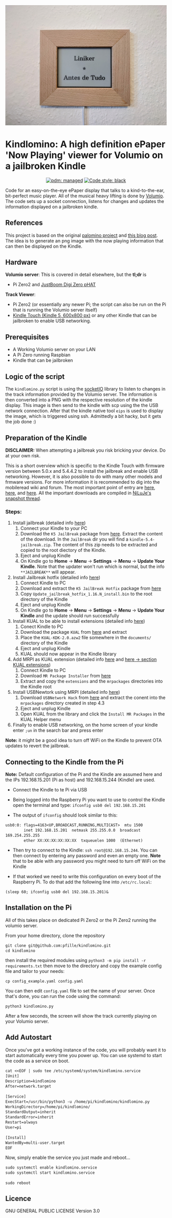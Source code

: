 ![Action Shot](/images/display.jpg)

# Kindlomino: A high definition ePaper 'Now Playing' viewer for Volumio on a jailbroken Kindle

<p align="center">
<a href="https://pdm.fming.dev"><img alt="pdm: managed" src="https://img.shields.io/badge/pdm-managed-blueviolet"></a>
<a href="https://github.com/psf/black"><img alt="Code style: black" src="https://img.shields.io/badge/code%20style-black-000000.svg"></a>
</p>

Code for an easy-on-the-eye ePaper display that talks to a kind-to-the-ear, bit-perfect music player. All of the musical heavy lifting is done by [Volumio](https://volumio.com/en/get-started/). The code sets up a socket connection, listens for changes and updates the information displayed on a jailbroken kindle.

## References
This project is based on the original [palomino project](https://github.com/veebch/palomino) and [this blog post](https://matthealy.com/kindle?utm_source=pocket_mylist). The idea is to generate an png image with the now playing information that can then be displayed on the Kindle.

## Hardware
**Volumio server**:
This is covered in detail elsewhere, but the **tl;dr** is

- Pi Zero2 and [JustBoom Digi Zero pHAT ](https://shop.justboom.co/collections/raspberry-pi-audio-boards/products/justboom-digi-zero-phat)

**Track Viewer**:
- Pi Zero2 (or essentially any newer Pi; the script can also be run on the Pi that is running the Volumio server itself)
- [Kindle Touch (Kindle 5, 600x800 px)](https://wiki.mobileread.com/wiki/Kindle_Touch) or any other Kindle that can be jailbroken to enable USB networking.


## Prerequisites
- A Working Volumio server on your LAN
- A Pi Zero running Raspbian
- Kindle that can be jailbroken

## Logic of the script
The `kindlomino.py` script is using the [socketIO](https://python-socketio.readthedocs.io/en/latest/index.html) library to listen to changes in the track information provided by the Volumio server. The information is then converted into a PNG with the respective resolution of the kindle display. This image is then send to the kindle with scp using the the USB network connection. After that the kindle native tool `eips` is used to display the image, which is triggered using ssh. Admittedly a bit hacky, but it gets the job done :)

## Preparation of the Kindle
**DISCLAIMER:** When attempting a jailbreak you risk bricking your device. Do at your own risk.

This is a short overview which is specific to the Kindle Touch with firmware version between 5.0.x and 5.4.4.2 to install the jailbreak and enable USB networking. However, it is also possible to do with many other models and frmware versions. For more information it is recommended to dig into the mobileread wiki and forum. The most important point of entry are [here](https://wiki.mobileread.com/wiki/Prefix_Index), [here](https://wiki.mobileread.com/wiki/K5_Index), and [here](https://wiki.mobileread.com/wiki/Kindle_Touch_Hacking?utm_source=pocket_mylist). All the important downloads are compiled in [NiLuJe's snapshot thread](https://www.mobileread.com/forums/showthread.php?t=225030).

### Steps:
1. Install jailbreak (detailed info [here](https://www.mobileread.com/forums/showthread.php?t=186645))
    1. Connect your Kindle to your PC
    1. Download the `K5 JailBreak` package from [here](https://www.mobileread.com/forums/showthread.php?t=225030). Extract the content of the download. In the `JailBreak` dir you will find a `kindle-5.4-jailbreak.zip`. The content of this zip needs to be extracted and copied to the root diectory of the Kindle.
    1. Eject and unplug Kindle
    1. On Kindle go to **Home** -> **Menu** -> **Settings** -> **Menu** -> **Update Your Kindle**. Note that the updater won't run which is normal, but the info `**JAILBREAK**` will appear.
1. Install Jailbreak hotfix (detailed info [here](https://www.mobileread.com/forums/showpost.php?p=3004892&postcount=1597))
    1. Connect Kindle to PC
    1. Download and extract the `K5 JailBreak Hotfix` package from [here](https://www.mobileread.com/forums/showthread.php?t=225030)
    1. Copy `Update_jailbreak_hotfix_1.16.N_install.bin` to the root directory of the Kindle
    1. Eject and unplug Kindle
    1. On Kindle go to **Home** -> **Menu** -> **Settings** -> **Menu** -> **Update Your Kindle** and the update should run successfully
1. Install KUAL to be able to install extensions (detailed info [here](https://www.mobileread.com/forums/showthread.php?t=203326))
    1. Conect Kindle to PC
    1. Download the package `KUAL` from [here](https://www.mobileread.com/forums/showthread.php?t=225030) and extract
    1. Place the `KUAL-KDK-2.0.azw2` file somewhere in the `documents/` directory of the Kindle
    1. Eject and unplug Kindle
    1. KUAL should now appear in the Kindle library
1. Add MRPI as KUAL extension (detailed info [here](https://www.mobileread.com/forums/showthread.php?t=251143) and [here -> section KUAL extensions](https://www.mobileread.com/forums/showthread.php?t=203326))
    1. Connect Kindle to PC
    1. Download `MR Package Installer` from [here](https://www.mobileread.com/forums/showthread.php?t=225030)
    1. Extract and copy the `extensions` and the `mrpackages` directories into the Kindle root
1. Install USBNewtork using MRPI (detailed info [here](https://www.mobileread.com/forums/showthread.php?t=251143))
    1. Download `USBNetwork Hack` from [here](https://www.mobileread.com/forums/showthread.php?t=225030) and extract the conent into the `mrpackages` directory created in step 4.3
    1. Eject and unplug Kindle
    1. Open KUAL from the library and click the `Install MR Packages` in the KUAL Helper menu
1. Finally to enable USB networking, on the home screen of your kindle enter `;un` in the search bar and press enter

**Note:** it might be a good idea to turn off WiFi on the Kindle to prevent OTA updates to revert the jailbreak.

## Connecting to the Kindle from the Pi
**Note:** Default configuration of the Pi and the Kindle are assumed here and the IPs 192.168.15.201 (Pi as host) and 192.168.15.244 (Kindle) are used.

* Connect the Kindle to te Pi via USB

* Being logged into the Raspberry Pi you want to use to control the Kindle open the terminal and type: `ifconfig usb0 del 192.168.15.201`

* The output of `ifconfig` should look similar to this:
```
usb0:0: flags=4163<UP,BROADCAST,RUNNING,MULTICAST>  mtu 1500
        inet 192.168.15.201  netmask 255.255.0.0  broadcast 169.254.255.255
        ether XX:XX:XX:XX:XX:XX  txqueuelen 1000  (Ethernet)
```

*  Then try to connect to the Kindle: `ssh root@192.168.15.244`. You can then connect by entering any password and even an empty one. **Note** that to be able with any password you might need to turn off WiFi on the Kindle

* If that worked we need to write this configuration on every boot of the Raspberry Pi. To do that add the following line into `/etc/rc.local`:
```
(sleep 60; ifconfig usb0 del 192.168.15.201)&
``` 


## Installation on the Pi

All of this takes place on dedicated Pi Zero2 or the Pi Zero2 running the volumio server. 

From your home directory, clone the repository 

```
git clone git@github.com:pfille/kindlomino.git
cd kindlomino
```

then install the required modules using `python3 -m pip install -r requirements.txt` then 
move to the directory and copy the example config file and tailor to your needs:
```
cp config_example.yaml config.yaml
```
You can then edit `config.yaml` file to set the name of your server.
Once that's done, you can run the code using the command:
```
python3 kindlomino.py
```
After a few seconds, the screen will show the track currently playing on your Volumio server.

## Add Autostart

Once you've got a working instance of the code, you will probably want it to start automatically every time you power up. You can use systemd to start the code as a service on boot.

```
cat <<EOF | sudo tee /etc/systemd/system/kindlomino.service
[Unit]
Description=kindlomino
After=network.target

[Service]
ExecStart=/usr/bin/python3 -u /home/pi/kindlomino/kindlomino.py
WorkingDirectory=/home/pi/kindlomino/
StandardOutput=inherit
StandardError=inherit
Restart=always
User=pi

[Install]
WantedBy=multi-user.target
EOF
```
Now, simply enable the service you just made and reboot...
```  
sudo systemctl enable kindlomino.service
sudo systemctl start kindlomino.service

sudo reboot
```
## Licence

GNU GENERAL PUBLIC LICENSE Version 3.0
 
